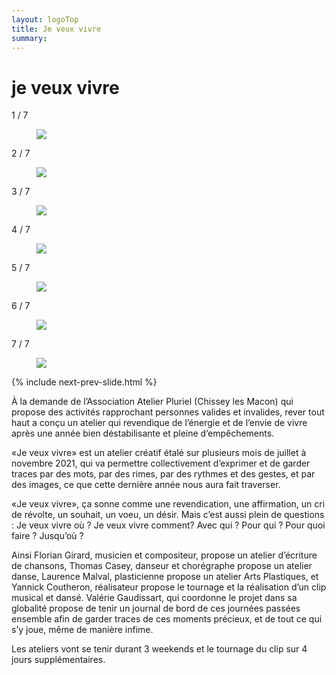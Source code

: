 ```yaml
---
layout: logoTop
title: Je veux vivre
summary: 
---
```

<h1>je veux vivre</h1>

<!-- Slideshow container -->
<div class="slideshow-container">

  <!-- Full-width images with number and caption text -->

  <div class="mySlides">
    <div class="numbertext">1 / 7</div>
    <figure>
      <img src="https://res.cloudinary.com/dnxcesebo/image/upload/f_auto,q_auto,w_800/v1630405624/je-veux-vivre-recto_giingd.png">
      <figcaption class="figCapCenter"></figcaption>
    </figure>
  </div>

  <div class="mySlides">
    <div class="numbertext">2 / 7</div>
    <figure>
      <img src="https://res.cloudinary.com/dnxcesebo/image/upload/f_auto,q_auto,w_800/v1630406025/je-veux-vivre-verso_x6tboz.png">
      <figcaption class="figCapCenter"></figcaption>
    </figure>
  </div>

  <div class="mySlides">
    <div class="numbertext">3 / 7</div>
    <figure>
      <img src="https://res.cloudinary.com/dnxcesebo/image/upload/f_auto,q_auto,w_800/v1630406353/laurence-a%CC%80-l_oeuvre_i4qnty.png">
      <figcaption class="figCapCenter"></figcaption>
    </figure>
  </div>

  <div class="mySlides">
    <div class="numbertext">4 / 7</div>
    <figure>
      <img src="https://res.cloudinary.com/dnxcesebo/image/upload/f_auto,q_auto,w_800/v1630406598/flo_thomas_wheel-chair-smile_zxmv4h.png">
      <figcaption class="figCapCenter"></figcaption>
    </figure>
  </div>

  <div class="mySlides">
    <div class="numbertext">5 / 7</div>
    <figure>
      <img src="https://res.cloudinary.com/dnxcesebo/image/upload/f_auto,q_auto,w_800/v1630406842/dans-atelier-dessin-vertical_oqbyzl.png">
      <figcaption class="figCapCenter"></figcaption>
    </figure>
  </div>

  <div class="mySlides">
    <div class="numbertext">6 / 7</div>
    <figure>
      <img src="https://res.cloudinary.com/dnxcesebo/image/upload/f_auto,q_auto,w_800/v1630407039/flo-a%CC%80-l_oeuvre_lorf3a.png">
      <figcaption class="figCapCenter"></figcaption>
    </figure>
  </div>

  <div class="mySlides">
    <div class="numbertext">7 / 7</div>
    <figure>
      <img src="https://res.cloudinary.com/dnxcesebo/image/upload/f_auto,q_auto,w_800/v1630407330/oeuvre-collectif-dehors_mgorsl.png">
      <figcaption class="figCapCenter"></figcaption>
    </figure>
  </div>
  
 {% include next-prev-slide.html %}

</div>
<script type="text/javascript" src="/js/slideshow.js"></script>

<p class="intro-text">À la demande de l’Association Atelier Pluriel (Chissey les Macon) qui propose des activités rapprochant personnes valides et invalides, <span class="rever-typog">rever tout haut</span> a conçu un atelier qui revendique de l’énergie et de l’envie de vivre après une année bien déstabilisante et pleine d’empêchements.</p>

<p class="intro-text">«Je veux vivre» est un atelier créatif étalé sur plusieurs mois de juillet à novembre 2021, qui va permettre collectivement d’exprimer et de garder traces par des mots, par des rimes, par des rythmes et des gestes, et  par des images, ce que cette dernière année nous aura fait traverser.</p>

<p class="intro-text">«Je veux vivre», ça sonne comme une revendication, une affirmation, un cri de révolte, un souhait, un voeu, un désir. Mais c’est aussi plein de questions :
Je veux vivre où ? Je veux vivre comment? Avec qui ? Pour qui ? Pour quoi faire ? Jusqu’où ?</p>

<p class="intro-text">Ainsi Florian Girard, musicien et compositeur, propose un atelier d’écriture de chansons, Thomas Casey, danseur et chorégraphe propose un atelier danse, Laurence Malval, plasticienne propose un atelier Arts Plastiques, et Yannick Coutheron, réalisateur propose le tournage et la réalisation d’un clip musical et dansé. 
Valérie Gaudissart, qui coordonne le projet dans sa globalité propose de tenir un journal de bord de ces journées passées ensemble afin de garder traces de ces moments précieux, et de tout ce qui s’y joue, même de manière infime.</p>

<p class="intro-text">Les ateliers vont se tenir durant 3 weekends et le tournage du clip sur 4 jours supplémentaires.</p>